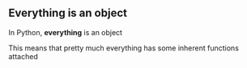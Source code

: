 ##  Everything is an object

In Python, **everything** is an object

This means that pretty much everything has some inherent functions attached
